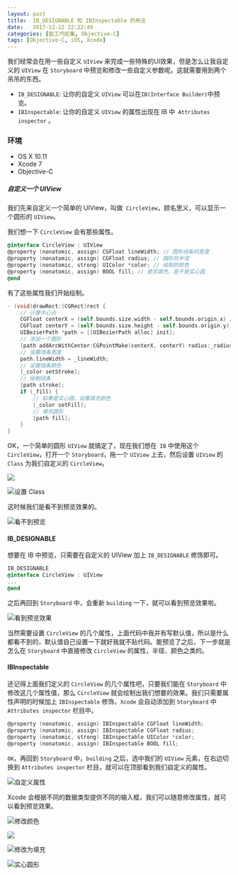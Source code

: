```yaml
---
layout: post
title:  IB_DESIGNABLE 和 IBInspectable 的用法
date:   2017-12-22 22:22:49
categories: [能工巧匠集, Objective-C]
tags: [Objective-C, iOS, Xcode]
---
```


我们经常会在用一些自定义 `UIView` 来完成一些特殊的UI效果，但是怎么让我自定义的 `UIView` 在 `Storyboard` 中预览和修改一些自定义参数呢。这就需要用到两个吊吊的东西。

- `IB_DESIGNABLE`: 让你的自定义 `UIView` 可以在` IB(Interface Builder) `中预览。
- `IBInspectable`: 让你的自定义 `UIView` 的属性出现在 IB 中` Attributes inspector` 。

### 环境
- OS X 10.11
- Xcode 7
- Objective-C

##### 自定义一个 UIView

我们先来自定义一个简单的 UIView，叫做` CircleView`，顾名思义，可以显示一个圆形的 `UIView`。

我们想一下 `CircleView` 会有那些属性。

```objective-c
@interface CircleView : UIView
@property (nonatomic, assign) CGFloat lineWidth; // 圆形线条的宽度
@property (nonatomic, assign) CGFloat radius; // 圆形的半径
@property (nonatomic, strong) UIColor *color; // 绘制的颜色
@property (nonatomic, assign) BOOL fill; // 是否填充，是不是实心圆
@end
```

有了这些属性我们开始绘制。

```objective-c
- (void)drawRect:(CGRect)rect {
    // 计算中心点
    CGFloat centerX = (self.bounds.size.width - self.bounds.origin.x) / 2;
    CGFloat centerY = (self.bounds.size.height - self.bounds.origin.y) / 2;
    UIBezierPath *path = [[UIBezierPath alloc] init];
    // 添加一个圆形
    [path addArcWithCenter:CGPointMake(centerX, centerY) radius:_radius startAngle:0 endAngle:360 clockwise:YES];
    // 设置线条宽度
    path.lineWidth = _lineWidth;
    // 设置线条颜色
    [_color setStroke];
    // 绘制线条
    [path stroke];
    if (_fill) {
        // 如果是实心圆，设置填充颜色
        [_color setFill];
        // 填充圆形
        [path fill];
    }
}
```

OK，一个简单的圆形 `UIView` 就搞定了，现在我们想在` IB` 中使用这个 `CircleView`，打开一个 `Storyboard`，拖一个 `UIView` 上去，然后设置 `UIView` 的 `Class` 为我们自定义的 `CircleView`。

![](https://upload-images.jianshu.io/upload_images/1138002-550a363f510c2903.png?imageMogr2/auto-orient/strip%7CimageView2/2/w/652)

![设置 Class](https://upload-images.jianshu.io/upload_images/1138002-c15905ed19244ae3.png?imageMogr2/auto-orient/strip%7CimageView2/2/w/250)

这时候我们是看不到预览效果的。

![看不到预览](https://upload-images.jianshu.io/upload_images/1138002-e3faf639a298a490.png?imageMogr2/auto-orient/strip%7CimageView2/2/w/615)

#### IB_DESIGNABLE

想要在 IB 中预览，只需要在自定义的 UIView 加上 `IB_DESIGNABLE` 修饰即可。

```objective-c
IB_DESIGNABLE
@interface CircleView : UIView
...
@end
```

之后再回到 `Storyboard` 中，会重新 `building` 一下，就可以看到预览效果啦。

![看到预览效果](https://upload-images.jianshu.io/upload_images/1138002-779dcf642a93b549.png?imageMogr2/auto-orient/strip%7CimageView2/2/w/605)

当然需要设置 `CircleView` 的几个属性，上面代码中我并有写默认值，所以是什么都看不到的，默认值自己设置一下就好我就不贴代码。能预览了之后，下一步就是怎么在 `Storyboard` 中直接修改 `CircleView` 的属性，半径、颜色之类的。

#### IBInspectable

还记得上面我们定义的 `CircleView` 的几个属性吧，只要我们能在 `Storyboard` 中修改这几个属性值，那么 `CircleView` 就会绘制出我们想要的效果。我们只需要属性声明的时候加上 `IBInspectable` 修饰，`Xcode` 会自动添加到 `Storyboard` 中 `Attributes inspector` 栏目中。

```objective-c
@property (nonatomic, assign) IBInspectable CGFloat lineWidth;
@property (nonatomic, assign) IBInspectable CGFloat radius;
@property (nonatomic, strong) IBInspectable UIColor *color;
@property (nonatomic, assign) IBInspectable BOOL fill;
```


`OK`，再回到 `Storyboard` 中，`building` 之后，选中我们的 `UIView` 元素，在右边切换到 `Attributes inspector` 栏目，就可以在顶部看到我们自定义的属性。

![自定义属性](https://upload-images.jianshu.io/upload_images/1138002-47e3bbf14ee3d531.png?imageMogr2/auto-orient/strip%7CimageView2/2/w/258)

Xcode 会根据不同的数据类型提供不同的输入框，我们可以随意修改属性，就可以看到预览效果。

![修改颜色](https://upload-images.jianshu.io/upload_images/1138002-0987a52b35d1a630.png?imageMogr2/auto-orient/strip%7CimageView2/2/w/260)

![](https://upload-images.jianshu.io/upload_images/1138002-46a99186d9070e60.png?imageMogr2/auto-orient/strip%7CimageView2/2/w/278)

![修改为填充](https://upload-images.jianshu.io/upload_images/1138002-f5767cb8fe15bef0.png?imageMogr2/auto-orient/strip%7CimageView2/2/w/260)

![实心圆形](https://upload-images.jianshu.io/upload_images/1138002-4107f22cad5bd2d8.png?imageMogr2/auto-orient/strip%7CimageView2/2/w/268)

